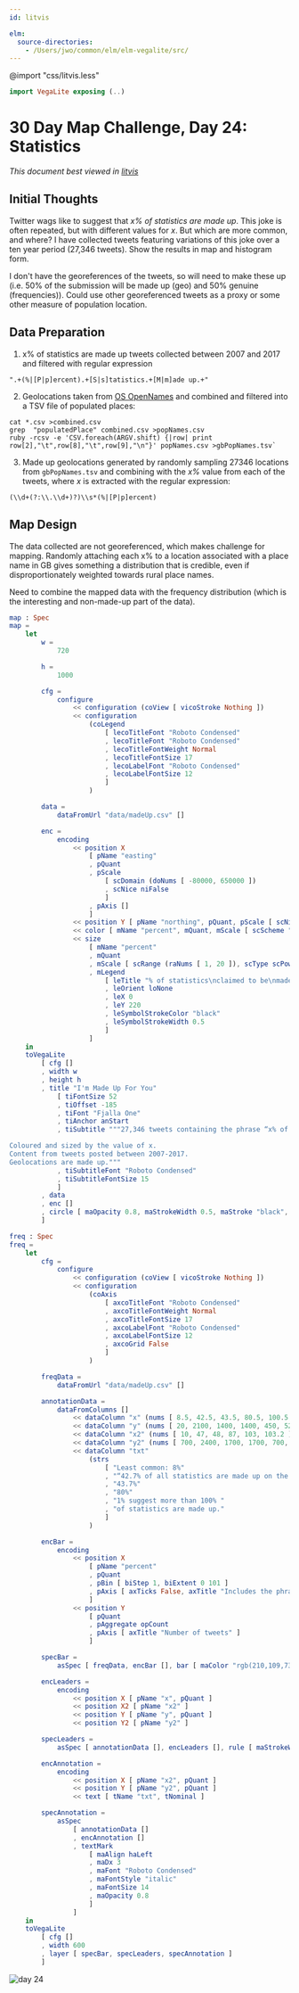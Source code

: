 ```yaml
---
id: litvis

elm:
  source-directories:
    - /Users/jwo/common/elm/elm-vegalite/src/
---
```


@import "css/litvis.less"

```elm {l=hidden}
import VegaLite exposing (..)
```

# 30 Day Map Challenge, Day 24: Statistics

_This document best viewed in [litvis](https://github.com/gicentre/litvis)_

## Initial Thoughts

Twitter wags like to suggest that _x% of statistics are made up_. This joke is often repeated, but with different values for _x_. But which are more common, and where? I have collected tweets featuring variations of this joke over a ten year period (27,346 tweets). Show the results in map and histogram form.

I don't have the georeferences of the tweets, so will need to make these up (i.e. 50% of the submission will be made up (geo) and 50% genuine (frequencies)). Could use other georeferenced tweets as a proxy or some other measure of population location.

## Data Preparation

1. x% of statistics are made up tweets collected between 2007 and 2017 and filtered with regular expression

```
".+(%|[P|p]ercent).+[S|s]tatistics.+[M|m]ade up.+"
```

2. Geolocations taken from [OS OpenNames](https://www.ordnancesurvey.co.uk/opendatadownload/products.html#OPNAME) and combined and filtered into a TSV file of populated places:

```
cat *.csv >combined.csv
grep  "populatedPlace" combined.csv >popNames.csv
ruby -rcsv -e 'CSV.foreach(ARGV.shift) {|row| print row[2],"\t",row[8],"\t",row[9],"\n"}' popNames.csv >gbPopNames.tsv`
```

3. Made up geolocations generated by randomly sampling 27346 locations from `gbPopNames.tsv` and combining with the _x%_ value from each of the tweets, where _x_ is extracted with the regular expression:

```
(\\d+(?:\\.\\d+)?)\\s*(%|[P|p]ercent)
```

## Map Design

The data collected are not georeferenced, which makes challenge for mapping. Randomly attaching each x% to a location associated with a place name in GB gives something a distribution that is credible, even if disproportionately weighted towards rural place names.

Need to combine the mapped data with the frequency distribution (which is the interesting and non-made-up part of the data).

```elm {v interactive}
map : Spec
map =
    let
        w =
            720

        h =
            1000

        cfg =
            configure
                << configuration (coView [ vicoStroke Nothing ])
                << configuration
                    (coLegend
                        [ lecoTitleFont "Roboto Condensed"
                        , lecoTitleFont "Roboto Condensed"
                        , lecoTitleFontWeight Normal
                        , lecoTitleFontSize 17
                        , lecoLabelFont "Roboto Condensed"
                        , lecoLabelFontSize 12
                        ]
                    )

        data =
            dataFromUrl "data/madeUp.csv" []

        enc =
            encoding
                << position X
                    [ pName "easting"
                    , pQuant
                    , pScale
                        [ scDomain (doNums [ -80000, 650000 ])
                        , scNice niFalse
                        ]
                    , pAxis []
                    ]
                << position Y [ pName "northing", pQuant, pScale [ scNice niFalse ], pAxis [] ]
                << color [ mName "percent", mQuant, mScale [ scScheme "darkRed" [ -0.95, 1 ] ] ]
                << size
                    [ mName "percent"
                    , mQuant
                    , mScale [ scRange (raNums [ 1, 20 ]), scType scPow, scExponent 3 ]
                    , mLegend
                        [ leTitle "% of statistics\nclaimed to be\nmade up"
                        , leOrient loNone
                        , leX 0
                        , leY 220
                        , leSymbolStrokeColor "black"
                        , leSymbolStrokeWidth 0.5
                        ]
                    ]
    in
    toVegaLite
        [ cfg []
        , width w
        , height h
        , title "I'm Made Up For You"
            [ tiFontSize 52
            , tiOffset -185
            , tiFont "Fjalla One"
            , tiAnchor anStart
            , tiSubtitle """27,346 tweets containing the phrase “x% of statistics are made up”.

Coloured and sized by the value of x.
Content from tweets posted between 2007-2017.
Geolocations are made up."""
            , tiSubtitleFont "Roboto Condensed"
            , tiSubtitleFontSize 15
            ]
        , data
        , enc []
        , circle [ maOpacity 0.8, maStrokeWidth 0.5, maStroke "black", maStrokeOpacity 0.1 ]
        ]
```

```elm {v}
freq : Spec
freq =
    let
        cfg =
            configure
                << configuration (coView [ vicoStroke Nothing ])
                << configuration
                    (coAxis
                        [ axcoTitleFont "Roboto Condensed"
                        , axcoTitleFontWeight Normal
                        , axcoTitleFontSize 17
                        , axcoLabelFont "Roboto Condensed"
                        , axcoLabelFontSize 12
                        , axcoGrid False
                        ]
                    )

        freqData =
            dataFromUrl "data/madeUp.csv" []

        annotationData =
            dataFromColumns []
                << dataColumn "x" (nums [ 8.5, 42.5, 43.5, 80.5, 100.5, 103.2 ])
                << dataColumn "y" (nums [ 20, 2100, 1400, 1400, 450, 520 ])
                << dataColumn "x2" (nums [ 10, 47, 48, 87, 103, 103.2 ])
                << dataColumn "y2" (nums [ 700, 2400, 1700, 1700, 700, 520 ])
                << dataColumn "txt"
                    (strs
                        [ "Least common: 8%"
                        , "“42.7% of all statistics are made up on the spot” – Steven Wright"
                        , "43.7%"
                        , "80%"
                        , "1% suggest more than 100% "
                        , "of statistics are made up."
                        ]
                    )

        encBar =
            encoding
                << position X
                    [ pName "percent"
                    , pQuant
                    , pBin [ biStep 1, biExtent 0 101 ]
                    , pAxis [ axTicks False, axTitle "Includes the phrase “x% of statistics are made up”." ]
                    ]
                << position Y
                    [ pQuant
                    , pAggregate opCount
                    , pAxis [ axTitle "Number of tweets" ]
                    ]

        specBar =
            asSpec [ freqData, encBar [], bar [ maColor "rgb(210,109,73)" ] ]

        encLeaders =
            encoding
                << position X [ pName "x", pQuant ]
                << position X2 [ pName "x2" ]
                << position Y [ pName "y", pQuant ]
                << position Y2 [ pName "y2" ]

        specLeaders =
            asSpec [ annotationData [], encLeaders [], rule [ maStrokeWidth 0.5 ] ]

        encAnnotation =
            encoding
                << position X [ pName "x2", pQuant ]
                << position Y [ pName "y2", pQuant ]
                << text [ tName "txt", tNominal ]

        specAnnotation =
            asSpec
                [ annotationData []
                , encAnnotation []
                , textMark
                    [ maAlign haLeft
                    , maDx 3
                    , maFont "Roboto Condensed"
                    , maFontStyle "italic"
                    , maFontSize 14
                    , maOpacity 0.8
                    ]
                ]
    in
    toVegaLite
        [ cfg []
        , width 600
        , layer [ specBar, specLeaders, specAnnotation ]
        ]
```

![day 24](images/day24.jpg)
